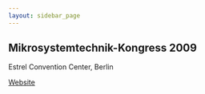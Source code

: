 ```yaml
---
layout: sidebar_page
---
```


## Mikrosystemtechnik-Kongress 2009

Estrel Convention Center, Berlin
<!--break-->
[Website](http://www.mikrosystemtechnik-kongress.de/)